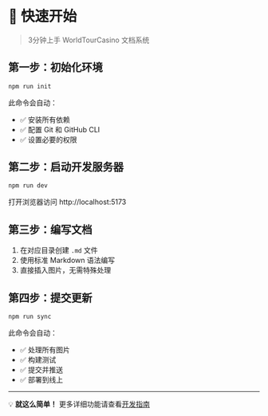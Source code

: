 # 🚀 快速开始

> 3分钟上手 WorldTourCasino 文档系统

## 第一步：初始化环境

```bash
npm run init
```

此命令会自动：
- ✅ 安装所有依赖
- ✅ 配置 Git 和 GitHub CLI
- ✅ 设置必要的权限

## 第二步：启动开发服务器

```bash
npm run dev
```

打开浏览器访问 http://localhost:5173

## 第三步：编写文档

1. 在对应目录创建 `.md` 文件
2. 使用标准 Markdown 语法编写
3. 直接插入图片，无需特殊处理

## 第四步：提交更新

```bash
npm run sync
```

此命令会自动：
- ✅ 处理所有图片
- ✅ 构建测试
- ✅ 提交并推送
- ✅ 部署到线上

---

💡 **就这么简单！** 更多详细功能请查看[开发指南](./README)
